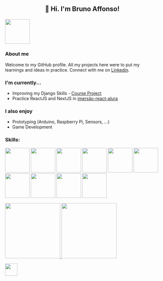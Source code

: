 ## <p align=center>👋 Hi. I'm Bruno Affonso!  </p> 
[<img src="https://cdn.jsdelivr.net/gh/devicons/devicon/icons/linkedin/linkedin-original.svg" width="80" height="80" />](https://www.linkedin.com/in/brunoaffonso27/)

### About me
Welcome to my GitHub profile. All my projects here were to put my learnings and ideas in practice. Connect with me on [Linkedin](https://www.linkedin.com/in/brunoaffonso27/).

### I'm currently...
* Improving my Django Skills - [Course Project](https://github.com/brunoaffonso/eventex-wttd)
* Practice ReactJS and NextJS in [imersão-react-alura](https://github.com/brunoaffonso/imersao-react-alura)

### I also enjoy
* Prototyping (Arduino, Raspberry Pi, Sensors, ...)
* Game Development


### Skills:
<p>
<img src="https://cdn.jsdelivr.net/gh/devicons/devicon/icons/python/python-original.svg" width="80" height="80" />
<img src="https://cdn.jsdelivr.net/gh/devicons/devicon/icons/django/django-original.svg" width="80" height="80" />
<img src="https://cdn.jsdelivr.net/gh/devicons/devicon/icons/javascript/javascript-original.svg" width="80" height="80" />
<img src="https://cdn.jsdelivr.net/gh/devicons/devicon/icons/react/react-original.svg" width="80" height="80" />
<img src="https://cdn.jsdelivr.net/gh/devicons/devicon/icons/nextjs/nextjs-original-wordmark.svg" width="80" height="80" />
<img src="https://cdn.jsdelivr.net/gh/devicons/devicon/icons/nodejs/nodejs-original.svg" width="80" height="80" />
<img src="https://cdn.jsdelivr.net/gh/devicons/devicon/icons/html5/html5-original.svg" width="80" height="80" />
<img src="https://cdn.jsdelivr.net/gh/devicons/devicon/icons/css3/css3-original.svg" width="80" height="80" />
<img src="https://cdn.jsdelivr.net/gh/devicons/devicon/icons/mysql/mysql-plain-wordmark.svg" width="80" height="80" />
<img src="https://cdn.jsdelivr.net/gh/devicons/devicon/icons/postgresql/postgresql-plain-wordmark.svg" width="80" height="80" />
</p>

<div>  <a href="https://github.com/brunoaffonso">  <img height="180em" src="https://github-readme-stats.vercel.app/api/top-langs/?brunoaffonso&layout=compact&langs_count=7&theme=dracula"/>  <img height="180em" src="https://github-readme-stats.vercel.app/api?brunoaffonso&show_icons=true&theme=dracula&include_all_commits=true&count_private=true"/>  </div>

[<img src="https://cdn.jsdelivr.net/gh/devicons/devicon/icons/linkedin/linkedin-original.svg" width="40" height="40" />](https://www.linkedin.com/in/brunoaffonso27/)
